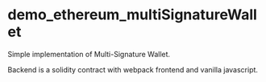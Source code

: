 # demo_ethereum_multiSignatureWallet

Simple implementation of Multi-Signature Wallet.

Backend is a solidity contract with webpack frontend and vanilla javascript.

